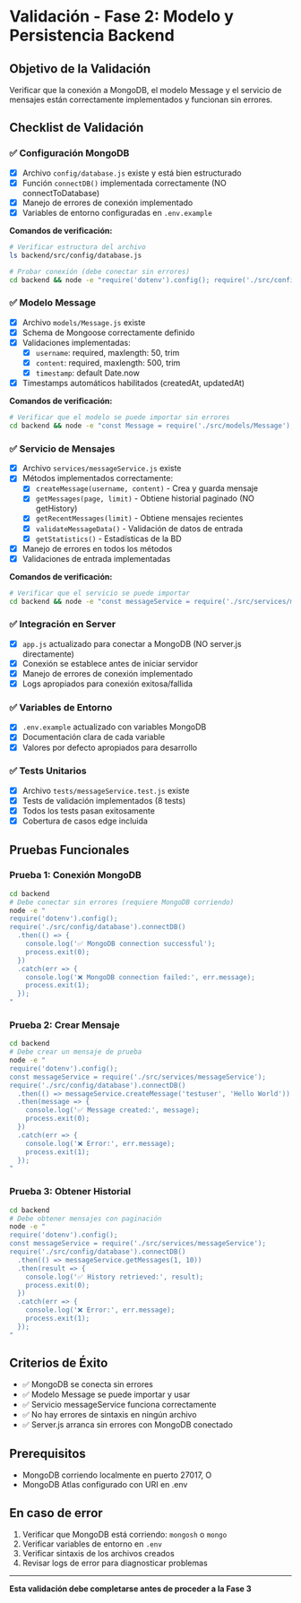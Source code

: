 # Validación - Fase 2: Modelo y Persistencia Backend

## Objetivo de la Validación
Verificar que la conexión a MongoDB, el modelo Message y el servicio de mensajes están correctamente implementados y funcionan sin errores.

## Checklist de Validación

### ✅ Configuración MongoDB
- [x] Archivo `config/database.js` existe y está bien estructurado
- [x] Función `connectDB()` implementada correctamente (NO connectToDatabase)
- [x] Manejo de errores de conexión implementado
- [x] Variables de entorno configuradas en `.env.example`

**Comandos de verificación:**
```bash
# Verificar estructura del archivo
ls backend/src/config/database.js

# Probar conexión (debe conectar sin errores)
cd backend && node -e "require('dotenv').config(); require('./src/config/database').connectDB().then(() => console.log('✅ MongoDB connected')).catch(err => console.log('❌ Error:', err.message))"
```

### ✅ Modelo Message
- [x] Archivo `models/Message.js` existe
- [x] Schema de Mongoose correctamente definido
- [x] Validaciones implementadas:
  - [x] `username`: required, maxlength: 50, trim
  - [x] `content`: required, maxlength: 500, trim
  - [x] `timestamp`: default Date.now
- [x] Timestamps automáticos habilitados (createdAt, updatedAt)

**Comandos de verificación:**
```bash
# Verificar que el modelo se puede importar sin errores
cd backend && node -e "const Message = require('./src/models/Message'); console.log('✅ Message model loaded:', Message.modelName)"
```

### ✅ Servicio de Mensajes
- [x] Archivo `services/messageService.js` existe
- [x] Métodos implementados correctamente:
  - [x] `createMessage(username, content)` - Crea y guarda mensaje
  - [x] `getMessages(page, limit)` - Obtiene historial paginado (NO getHistory)
  - [x] `getRecentMessages(limit)` - Obtiene mensajes recientes
  - [x] `validateMessageData()` - Validación de datos de entrada
  - [x] `getStatistics()` - Estadísticas de la BD
- [x] Manejo de errores en todos los métodos
- [x] Validaciones de entrada implementadas

**Comandos de verificación:**
```bash
# Verificar que el servicio se puede importar
cd backend && node -e "const messageService = require('./src/services/messageService'); console.log('✅ Service methods:', Object.keys(messageService))"
```

### ✅ Integración en Server
- [x] `app.js` actualizado para conectar a MongoDB (NO server.js directamente)
- [x] Conexión se establece antes de iniciar servidor
- [x] Manejo de errores de conexión implementado
- [x] Logs apropiados para conexión exitosa/fallida

### ✅ Variables de Entorno
- [x] `.env.example` actualizado con variables MongoDB
- [x] Documentación clara de cada variable
- [x] Valores por defecto apropiados para desarrollo

### ✅ Tests Unitarios
- [x] Archivo `tests/messageService.test.js` existe
- [x] Tests de validación implementados (8 tests)
- [x] Todos los tests pasan exitosamente
- [x] Cobertura de casos edge incluida

## Pruebas Funcionales

### Prueba 1: Conexión MongoDB
```bash
cd backend
# Debe conectar sin errores (requiere MongoDB corriendo)
node -e "
require('dotenv').config();
require('./src/config/database').connectDB()
  .then(() => {
    console.log('✅ MongoDB connection successful');
    process.exit(0);
  })
  .catch(err => {
    console.log('❌ MongoDB connection failed:', err.message);
    process.exit(1);
  });
"
```

### Prueba 2: Crear Mensaje
```bash
cd backend
# Debe crear un mensaje de prueba
node -e "
require('dotenv').config();
const messageService = require('./src/services/messageService');
require('./src/config/database').connectDB()
  .then(() => messageService.createMessage('testuser', 'Hello World'))
  .then(message => {
    console.log('✅ Message created:', message);
    process.exit(0);
  })
  .catch(err => {
    console.log('❌ Error:', err.message);
    process.exit(1);
  });
"
```

### Prueba 3: Obtener Historial
```bash
cd backend
# Debe obtener mensajes con paginación
node -e "
require('dotenv').config();
const messageService = require('./src/services/messageService');
require('./src/config/database').connectDB()
  .then(() => messageService.getMessages(1, 10))
  .then(result => {
    console.log('✅ History retrieved:', result);
    process.exit(0);
  })
  .catch(err => {
    console.log('❌ Error:', err.message);
    process.exit(1);
  });
"
```

## Criterios de Éxito
- ✅ MongoDB se conecta sin errores
- ✅ Modelo Message se puede importar y usar
- ✅ Servicio messageService funciona correctamente
- ✅ No hay errores de sintaxis en ningún archivo
- ✅ Server.js arranca sin errores con MongoDB conectado

## Prerequisitos
- MongoDB corriendo localmente en puerto 27017, O
- MongoDB Atlas configurado con URI en .env

## En caso de error
1. Verificar que MongoDB está corriendo: `mongosh` o `mongo`
2. Verificar variables de entorno en `.env`
3. Verificar sintaxis de los archivos creados
4. Revisar logs de error para diagnosticar problemas

---
**Esta validación debe completarse antes de proceder a la Fase 3**
